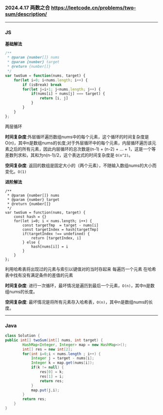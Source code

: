 ### 2024.4.17 两数之合  https://leetcode.cn/problems/two-sum/description/
---
### JS
**基础解法**
```js
/**
 * @param {number[]} nums
 * @param {number} target
 * @return {number[]}
 */
var twoSum = function(nums, target) {
    for(let i=0; i<nums.length; i++) {
        if (isBreak) break
        for(let j=i+1; j<nums.length; j++) {
            if(nums[i] + nums[j] === target) {
                return [i, j]
            }
        }
    }
};
```
两层循环

**时间复杂度**:外层循环遍历数组nums中的每个元素，这个循环的时间复杂度是O(n)，其中n是数组nums的长度;对于外层循环中的每个元素，内层循环遍历该元素之后的所有元素，因此内层循环的总次数是(n-1) + (n-2) + ... + 1，这是一个等差数列求和，其和为n(n-1)/2，这个表达式的时间复杂度是 `O(n^2)`。

**空间复杂度**: 返回的数组是固定大小的（两个元素），不随输入数组nums的大小而变化。`O(1)`

**进阶解法**
```JS
/**
 * @param {number[]} nums
 * @param {number} target
 * @return {number[]}
 */
var twoSum = function(nums, target) {
    const hash = {}
    for(let i=0; i < nums.length; i++) {
        const targetTmp  = target - nums[i]
        const targetIndex = hash[targetTmp]
        if(targetIndex !== undefined) {
            return [targetIndex, i]
        } else {
            hash[nums[i]] = i
        }
    }
};
```
利用哈希表将出现过的元素与索引以键值对的当时存起来  每遍历一个元素 在哈希表中找有没有满足条件的差值的元素

**时间复杂度**: 进行一次循环，最坏情况是遍历到最后一个元素，`O(n)`，其中n是数组nums的长度。

**空间复杂度**: 最坏情况是将所有元素存入哈希表，`O(n)`，其中n是数组nums的长度。

---
### Java
```java
class Solution {
public int[] twoSum(int[] nums, int target) {
        HashMap<Integer, Integer> map = new HashMap<>();
        int[] res = new int[2];
        for(int i=0;i < nums.length ; i++) {
            Integer j = target - nums[i];
            Integer k = map.get(nums[i]);
            if(k != null) {
                res[0] = k;
                res[1] = i;
                return res;
            }
            map.put(j,i);
        }
        return res;
    }
}
        
```